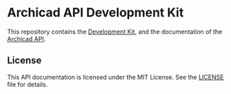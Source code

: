 # Archicad API Development Kit

This repository contains the [Development Kit](https://archicadapi.graphisoft.com/downloads), and the documentation of the [Archicad API](https://graphisoft.github.io/archicad-api-devkit/).

## License

This API documentation is licensed under the MIT License. See the [LICENSE](LICENSE) file for details.
